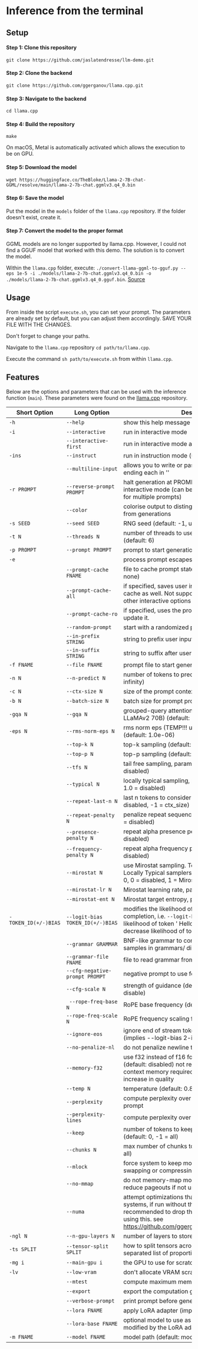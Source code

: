 # Inference from the terminal

## Setup 

#### Step 1: Clone this repository

`git clone https://github.com/jaslatendresse/llm-demo.git`

#### Step 2: Clone the backend

`git clone https://github.com/ggerganov/llama.cpp.git`

#### Step 3: Navigate to the backend

`cd llama.cpp`

#### Step 4: Build the repository

`make`

On macOS, Metal is automatically activated which allows the execution to be on GPU. 

#### Step 5: Download the model

`wget https://huggingface.co/TheBloke/Llama-2-7B-chat-GGML/resolve/main/llama-2-7b-chat.ggmlv3.q4_0.bin`

#### Step 6: Save the model

Put the model in the `models` folder of the `llama.cpp` repository. If the folder doesn't exist, create it. 

#### Step 7: Convert the model to the proper format

GGML models are no longer supported by llama.cpp. However, I could not find a GGUF model that worked with this demo. The solution is to convert the model. 

Within the `llama.cpp` folder, execute: `./convert-llama-ggml-to-gguf.py --eps 1e-5 -i ./models/llama-2-7b-chat.ggmlv3.q4_0.bin -o ./models/llama-2-7b-chat.ggmlv3.q4_0.gguf.bin`. [Source](https://huggingface.co/TheBloke/Llama-2-13B-chat-GGML/discussions/14)

## Usage

From inside the script `execute.sh`, you can set your prompt. The parameters are already set by default, but you can adjust them accordingly. SAVE YOUR FILE WITH THE CHANGES. 

Don't forget to change your paths. 

Navigate to the `llama.cpp` repository `cd path/to/llama.cpp`. 

Execute the command `sh path/to/execute.sh` from within `llama.cpp`. 

## Features

Below are the options and parameters that can be used with the inference function (`main`). These parameters were found on the [llama.cpp](https://github.com/ggerganov/llama.cpp) repository. 

| Short Option | Long Option            | Description |
|--------------|------------------------|-------------|
| `-h`         | `--help`               | show this help message and exit |
| `-i`         | `--interactive`        | run in interactive mode |
|              | `--interactive-first`  | run in interactive mode and wait for input right away |
| `-ins`       | `--instruct`           | run in instruction mode (use with Alpaca models) |
|              | `--multiline-input`    | allows you to write or paste multiple lines without ending each in '\' |
| `-r PROMPT`  | `--reverse-prompt PROMPT` | halt generation at PROMPT, return control in interactive mode (can be specified more than once for multiple prompts) |
|              | `--color`              | colorise output to distinguish prompt and user input from generations |
| `-s SEED`    | `--seed SEED`          | RNG seed (default: -1, use random seed for < 0) |
| `-t N`       | `--threads N`          | number of threads to use during computation (default: 6) |
| `-p PROMPT`  | `--prompt PROMPT`      | prompt to start generation with (default: empty) |
| `-e`         |                        | process prompt escapes sequences (\n, \r, \t, \', \", \\) |
|              | `--prompt-cache FNAME` | file to cache prompt state for faster startup (default: none) |
|              | `--prompt-cache-all`   | if specified, saves user input and generations to cache as well. Not supported with --interactive or other interactive options |
|              | `--prompt-cache-ro`    | if specified, uses the prompt cache but does not update it. |
|              | `--random-prompt`      | start with a randomized prompt. |
|              | `--in-prefix STRING`   | string to prefix user inputs with (default: empty) |
|              | `--in-suffix STRING`   | string to suffix after user inputs with (default: empty) |
| `-f FNAME`   | `--file FNAME`         | prompt file to start generation. |
| `-n N`       | `--n-predict N`        | number of tokens to predict (default: -1, -1 = infinity) |
| `-c N`       | `--ctx-size N`         | size of the prompt context (default: 512) |
| `-b N`       | `--batch-size N`       | batch size for prompt processing (default: 512) |
| `-gqa N`     | `--gqa N`              | grouped-query attention factor (TEMP!!! use 8 for LLaMAv2 70B) (default: 1) |
| `-eps N`     | `--rms-norm-eps N`     | rms norm eps (TEMP!!! use 1e-5 for LLaMAv2) (default: 1.0e-06) |
|              | `--top-k N`            | top-k sampling (default: 40, 0 = disabled) |
|              | `--top-p N`            | top-p sampling (default: 0.9, 1.0 = disabled) |
|              | `--tfs N`              | tail free sampling, parameter z (default: 1.0, 1.0 = disabled) |
|              | `--typical N`          | locally typical sampling, parameter p (default: 1.0, 1.0 = disabled) |
|              | `--repeat-last-n N`    | last n tokens to consider for penalize (default: 64, 0 = disabled, -1 = ctx_size) |
|              | `--repeat-penalty N`   | penalize repeat sequence of tokens (default: 1.1, 1.0 = disabled) |
|              | `--presence-penalty N` | repeat alpha presence penalty (default: 0.0, 0.0 = disabled) |
|              | `--frequency-penalty N`| repeat alpha frequency penalty (default: 0.0, 0.0 = disabled) |
|              | `--mirostat N`         | use Mirostat sampling. Top K, Nucleus, Tail Free and Locally Typical samplers are ignored if used. (default: 0, 0 = disabled, 1 = Mirostat, 2 = Mirostat 2.0) |
|              | `--mirostat-lr N`      | Mirostat learning rate, parameter eta (default: 0.1) |
|              | `--mirostat-ent N`     | Mirostat target entropy, parameter tau (default: 5.0) |
| `-TOKEN_ID(+/-)BIAS` | `--logit-bias TOKEN_ID(+/-)BIAS` | modifies the likelihood of token appearing in the completion, i.e. `--logit-bias 15043+1` to increase likelihood of token ' Hello' or `--logit-bias 15043-1` to decrease likelihood of token ' Hello'|
| | `--grammar GRAMMAR`| BNF-like grammar to constrain generations (see samples in grammars/ dir)|
| | `--grammar-file FNAME` | file to read grammar from |
| | `--cfg-negative-prompt PROMPT` | negative prompt to use for guidance. (default: empty) |
| | `--cfg-scale N` |  strength of guidance (default: 1.000000, 1.0 = disable) |
| | ` --rope-freq-base N` | RoPE base frequency (default: 10000.0) |
| | `--rope-freq-scale N` | RoPE frequency scaling factor (default: 1) |
| | `--ignore-eos` | ignore end of stream token and continue generating (implies --logit-bias 2-inf) |
| | `--no-penalize-nl` | do not penalize newline token | 
| | `--memory-f32` | use f32 instead of f16 for memory key+value (default: disabled) not recommended: doubles context memory required and no measurable increase in quality | 
| | `--temp N` | temperature (default: 0.8) |
| | `--perplexity` |compute perplexity over each ctx window of the prompt | 
| | `--perplexity-lines` |compute perplexity over each line of the prompt | 
| | `--keep` |number of tokens to keep from the initial prompt (default: 0, -1 = all) | 
| | `--chunks N` | max number of chunks to process (default: -1, -1 = all)| 
| | `--mlock` | force system to keep model in RAM rather than swapping or compressing| 
| | `--no-mmap ` | do not memory-map model (slower load but may reduce pageouts if not using mlock)| 
| | `--numa` | attempt optimizations that help on some NUMA systems, if run without this previously, it is recommended to drop the system page cache before using this. see https://github.com/ggerganov/llama.cpp/issues/1437| 
| `-ngl N` | `--n-gpu-layers N` |number of layers to store in VRAM| 
|`-ts SPLIT` | `--tensor-split SPLIT` | how to split tensors across multiple GPUs, comma-separated list of proportions, e.g. 3,1| 
|`-mg i`| `--main-gpu i` |the GPU to use for scratch and small tensors | 
|`-lv` | `--low-vram` | don't allocate VRAM scratch buffer| 
| | `--mtest` |compute maximum memory usage | 
| | `--export` |export the computation graph to 'llama.ggml' | 
| | `--verbose-prompt` | print prompt before generation|
| | `--lora FNAME` |apply LoRA adapter (implies --no-mmap) |
| | `--lora-base FNAME` | optional model to use as a base for the layers modified by the LoRA adapter|
| `-m FNAME` | `--model FNAME` | model path (default: models/7B/ggml-model.bin) |